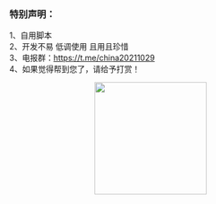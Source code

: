 ### 特别声明：
1、自用脚本
<br/>
2、开发不易 低调使用 且用且珍惜
<br/>
3、电报群：https://t.me/china20211029
<br/>
4、如果觉得帮到您了，请给予打赏！
<br/>
<div align=center>
<img src="https://github.com/bluesmallpig/scripts/blob/main/img/zs.png?raw=true" width="200" height="200" alt=""/>
</div>
